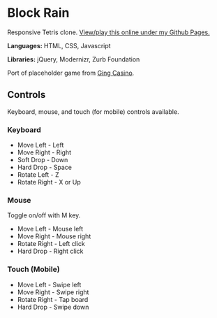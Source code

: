 # Block Rain
Responsive Tetris clone.
[View/play this online under my Github Pages.](https://gingeleski.github.io/block-rain)

**Languages:** HTML, CSS, Javascript

**Libraries:** jQuery, Modernizr, Zurb Foundation

Port of placeholder game from [Ging Casino](http://gingcasino.com).

## Controls
Keyboard, mouse, and touch (for mobile) controls available.

### Keyboard
- Move Left - Left
- Move Right - Right
- Soft Drop - Down
- Hard Drop - Space
- Rotate Left - Z
- Rotate Right - X or Up

### Mouse
Toggle on/off with M key.

- Move Left - Mouse left
- Move Right - Mouse right
- Rotate Right - Left click
- Hard Drop - Right click

### Touch (Mobile)
- Move Left - Swipe left
- Move Right - Swipe right
- Rotate Right - Tap board
- Hard Drop - Swipe down
